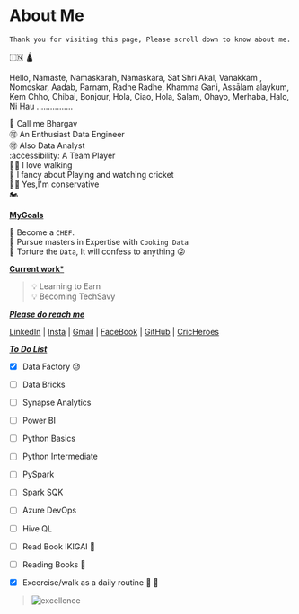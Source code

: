 
# About Me

```Welcome!
Thank you for visiting this page, Please scroll down to know about me.
```

🇮🇳 🛕

Hello, Namaste, Namaskarah, Namaskara, Sat Shri Akal, Vanakkam , Nomoskar, Aadab, Parnam, Radhe Radhe, Khamma Gani, Assālam alaykum, Kem Chho, Chibai, Bonjour, Hola, Ciao, Hola, Salam, Ohayo, Merhaba, Halo, Ni Hau ................

  
 📢 Call me Bhargav   
 🉑 An Enthusiast Data Engineer   
 🉑 Also Data Analyst  
 :accessibility: A Team Player  
 🏃‍♂️ I love walking    
 🏏 I fancy about Playing and watching cricket  
 👱‍♂️ Yes,I'm conservative     
 🏍️         



<ins>**MyGoals**</ins>  

🥅 Become a `CHEF`.  
🥅 Pursue masters in Expertise with `Cooking Data`    
🥅 Torture the `Data`, It will confess to anything 😜            


      



<ins>**Current work***</ins>    

> 💡 Learning to Earn    
> 💡 Becoming TechSavy
>   
 




  
<ins>***Please do reach me***</ins>

[LinkedIn][LIn] | [Insta][IG] | [Gmail][G1] | [FaceBook][Fb] | [GitHub][GH] | [CricHeroes][CH]         





    
<ins>***To Do List***</ins>            

- [x] Data Factory 😓
- [ ] Data Bricks
- [ ] Synapse Analytics
- [ ] Power BI
- [ ] Python Basics
- [ ] Python Intermediate
- [ ] PySpark
- [ ] Spark SQK
- [ ] Azure DevOps
- [ ] Hive QL 
- [ ] Read Book IKIGAI 📖
- [ ] Reading Books 📖
- [x] Excercise/walk as a daily routine 🥇 🏃










> ![excellence](https://www.baltana.com/files/wallpapers-4/Dr.-A.P.J.-Abdul-Kalam-Quotes-Wallpaper-HD-13810.jpg)




[Below are the Links invisible used in above link references, This is also comment]: #

[LIn]: https://www.linkedin.com/in/bhargav-reddye-571543179/
[IG]: https://www.instagram.com/e_bhargav_red_e/
[G1]: ebreddy1997@gmail.com
[Fb]: https://www.facebook.com/BhrgvreddE
[GH]: https://github.com/Bhargav-ehub
[CH]: https://cricheroes.com/player-profile/23878072/bhargav/matches  

